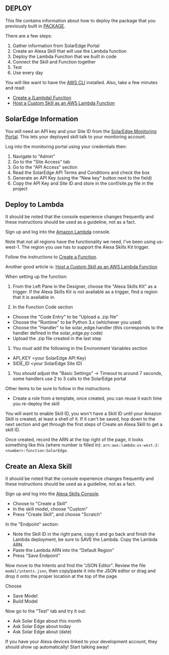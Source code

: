 DEPLOY
-------
This file contains information about how to deploy the package
that you previously built in [PACKAGE](PACKAGE.md).

There are a few steps:
1. Gather information from SolarEdge Portal
1. Create an Alexa Skill that will use the Lambda function
1. Deploy the Lambda Function that we built in code
1. Connect the Skill and Function together
1. Test
1. Use every day

You will like want to have the [AWS CLI](https://aws.amazon.com/cli/)
installed. Also, take a few minutes and read:
* [Create a (Lambda) Function](https://docs.aws.amazon.com/lambda/latest/dg/getting-started-create-function.html)
* [Host a Custom Skill as an AWS Lambda Function](https://developer.amazon.com/docs/custom-skills/host-a-custom-skill-as-an-aws-lambda-function.html)


## SolarEdge Information

You will need an API key and your Site ID from the 
[SolarEdge Monitoring Portal](https://monitoring.solaredge.com/solaredge-web/p/login?locale=en_US).
This lets your deployed skill talk to your monitoring account.

Log into the monitoring portal using your credentials then:
1. Navigate to "Admin"
1. Go to the "Site Access" tab
1. Go to the "API Access" section
1. Read the SolarEdge API Terms and Conditions and check the box
1. Generate an API Key (using the "New key" button next to the field)
1. Copy the API Key and Site ID and store in the conf/site.py file
in the project


## Deploy to Lambda
It should be noted that the console experience changes frequently and these
instructions should be used as a guideline, not as a fact.

Sign up and log into the [Amazon Lambda](https://aws.amazon.com/lambda/) console.

Note that not all regions have the functionality we need, I've been using
us-west-1. The region you use has to support the Alexa Skills Kit trigger.

Follow the instructions to
[Create a Function](https://docs.aws.amazon.com/lambda/latest/dg/getting-started-create-function.html).

Another good article is:
[Host a Custom Skill as an AWS Lambda Function](https://developer.amazon.com/docs/custom-skills/host-a-custom-skill-as-an-aws-lambda-function.html)

When setting up the function:

1. From the Left Pane in the Designer, choose the "Alexa Skills Kit" as a
trigger. If the Alexa Skills Kit is not available as a trigger, find a region
that it is available in.

1. In the Function Code section
  * Choose the "Code Entry" to be "Upload a .zip file"
  * Choose the "Runtime" to be Python 3.x (whichever you used)
  * Choose the "Handler" to be solar_edge.handler (this corresponds to the handler
  defined in the solar_edge.py code)
  * Upload the .zip file created in the last step
1. You *must* add the following in the Environment Variables section
  * API_KEY <your SolarEdge API Key)
  * SIDE_ID <your SolarEdge Site ID)
1. You *should* adjust the "Basic Settings" -> Timeout to around 7 seconds,
some handlers use 2 to 3 calls to the SolarEdge portal

Other items to be sure to follow in the instructions:
* Create a role from a template, once created, you can reuse it each
time you re-deploy the skill

You will want to enable Skill ID, you won't have a Skill ID until your
Amazon Skill is created, at least a shell of it. If it can't be saved,
hop down to the next section and get through the first steps of Create an
Alexa Skill to get a skill ID.

Once created, record the ARN at the top right of the page, it
looks something like this (where number is filled in):
`arn:aws:lambda:us-west-2:<number>:function:SolarEdge`.

## Create an Alexa Skill

It should be noted that the console experience changes frequently and these
instructions should be used as a guideline, not as a fact.

Sign up and log into the
[Alexa Skills Console](https://developer.amazon.com/alexa/console/ask?).

* Choose to "Create a Skill"
* In the skill model, choose "Custom"
* Press "Create Skill", and choose "Scratch"

In the "Endpoint" section:
* Note the Skill ID in the right pane, copy it and go back and finish
  the Lambda deployment, be sure to SAVE the Lambda. Copy the Lambda
  ARN.
* Paste the Lambda ARN into the "Default Region"
* Press "Save Endpoint"

Now move to the Intents and find the "JSON Editor". Review the file
`model/intents.json`, then copy/paste it into the JSON editor or 
drag and drop it onto the proper location at the top of the page.

Choose
* Save Model
* Build Model

Now go to the "Test" tab and try it out:
* Ask Solar Edge about this month
* Ask Solar Edge about today
* Ask Solar Edge about (date)

If you have your Alexa devices linked to your development account,
they should show up automatically! Start talking away!


